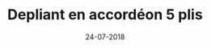---
layout: project
title: 'Depliant en accordéon 5 plis'
caption: Perhentia, votre histoire, notre passion !
description: >
  
date: '24-07-2018'
image: 
  path: /assets/img/works/cover-print-depliant-accordeon-perhentia.jpg
  srcset: 
    1920w: /assets/img/works/cover-print-depliant-accordeon-perhentia.jpg
    960w:  /assets/img/works/cover-print-depliant-accordeon-perhentia@0,5x.jpg
    480w:  /assets/img/works/cover-print-depliant-accordeon-perhentia.jpg

sitemap: false

---
